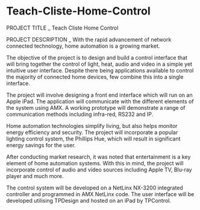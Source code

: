 # Teach-Cliste-Home-Control
PROJECT TITLE _ Teach Cliste Home Control

PROJECT DESCRIPTION _ 
With the rapid advancement of network connected technology, home automation is a growing market.  

The objective of the project is to design and build a control interface that will bring together the control of light, heat, audio and video in a simple yet intuitive user interface. Despite there being applications available to control the majority of connected home devices, few combine this into a single interface.

The project will involve designing a front end interface which will run on an Apple iPad. The application will communicate with the different elements of the system using AMX. A working prototype will demonstrate a range of communication methods including infra-red, RS232 and IP.

Home automation technologies simplify living, but also helps monitor energy efficiency and security. The project will incorporate a popular lighting control system, the Phillips Hue, which will result in significant energy savings for the user. 

After conducting market research, it was noted that entertainment is a key element of home automation systems. With this in mind, the project will incorporate control of audio and video sources including Apple TV, Blu-ray player and much more. 

The control system will be developed on a NetLinx NX-3200 integrated controller and programmed in AMX NetLinx code. The user interface will be developed utilising TPDesign and hosted on an iPad by TPControl.
